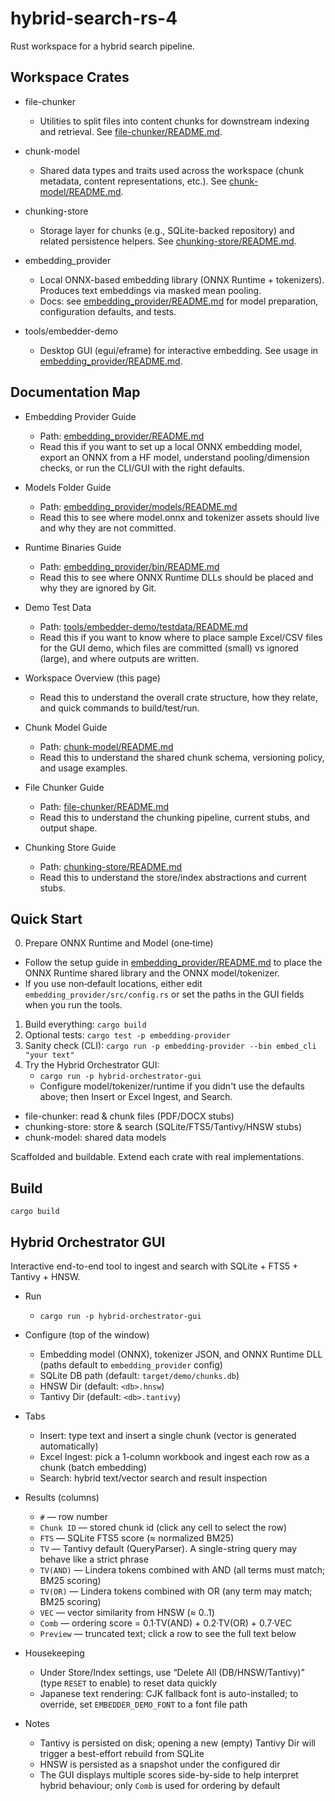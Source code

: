 # hybrid-search-rs-4

Rust workspace for a hybrid search pipeline.

## Workspace Crates

- file-chunker
  - Utilities to split files into content chunks for downstream indexing and retrieval. See [file-chunker/README.md](file-chunker/README.md).

- chunk-model
  - Shared data types and traits used across the workspace (chunk metadata, content representations, etc.). See [chunk-model/README.md](chunk-model/README.md).

- chunking-store
  - Storage layer for chunks (e.g., SQLite-backed repository) and related persistence helpers. See [chunking-store/README.md](chunking-store/README.md).

- embedding_provider
  - Local ONNX-based embedding library (ONNX Runtime + tokenizers). Produces text embeddings via masked mean pooling.
  - Docs: see [embedding_provider/README.md](embedding_provider/README.md) for model preparation, configuration defaults, and tests.

- tools/embedder-demo
  - Desktop GUI (egui/eframe) for interactive embedding. See usage in [embedding_provider/README.md](embedding_provider/README.md).

## Documentation Map

- Embedding Provider Guide
  - Path: [embedding_provider/README.md](embedding_provider/README.md)
  - Read this if you want to set up a local ONNX embedding model, export an ONNX from a HF model, understand pooling/dimension checks, or run the CLI/GUI with the right defaults.

- Models Folder Guide
  - Path: [embedding_provider/models/README.md](embedding_provider/models/README.md)
  - Read this to see where model.onnx and tokenizer assets should live and why they are not committed.

- Runtime Binaries Guide
  - Path: [embedding_provider/bin/README.md](embedding_provider/bin/README.md)
  - Read this to see where ONNX Runtime DLLs should be placed and why they are ignored by Git.

- Demo Test Data
  - Path: [tools/embedder-demo/testdata/README.md](tools/embedder-demo/testdata/README.md)
  - Read this if you want to know where to place sample Excel/CSV files for the GUI demo, which files are committed (small) vs ignored (large), and where outputs are written.

- Workspace Overview (this page)
  - Read this to understand the overall crate structure, how they relate, and quick commands to build/test/run.

- Chunk Model Guide
  - Path: [chunk-model/README.md](chunk-model/README.md)
  - Read this to understand the shared chunk schema, versioning policy, and usage examples.

- File Chunker Guide
  - Path: [file-chunker/README.md](file-chunker/README.md)
  - Read this to understand the chunking pipeline, current stubs, and output shape.

- Chunking Store Guide
  - Path: [chunking-store/README.md](chunking-store/README.md)
  - Read this to understand the store/index abstractions and current stubs.

## Quick Start

0) Prepare ONNX Runtime and Model (one‑time)
- Follow the setup guide in [embedding_provider/README.md](embedding_provider/README.md) to place the ONNX Runtime shared library and the ONNX model/tokenizer.
- If you use non‑default locations, either edit `embedding_provider/src/config.rs` or set the paths in the GUI fields when you run the tools.

1) Build everything: `cargo build`
2) Optional tests: `cargo test -p embedding-provider`
3) Sanity check (CLI): `cargo run -p embedding-provider --bin embed_cli "your text"`
4) Try the Hybrid Orchestrator GUI:
   - `cargo run -p hybrid-orchestrator-gui`
   - Configure model/tokenizer/runtime if you didn't use the defaults above; then Insert or Excel Ingest, and Search.

- file-chunker: read & chunk files (PDF/DOCX stubs)
- chunking-store: store & search (SQLite/FTS5/Tantivy/HNSW stubs)
- chunk-model: shared data models

Scaffolded and buildable. Extend each crate with real implementations.

## Build

```
cargo build
```

## Hybrid Orchestrator GUI

Interactive end-to-end tool to ingest and search with SQLite + FTS5 + Tantivy + HNSW.

- Run
  - `cargo run -p hybrid-orchestrator-gui`

- Configure (top of the window)
  - Embedding model (ONNX), tokenizer JSON, and ONNX Runtime DLL (paths default to `embedding_provider` config)
  - SQLite DB path (default: `target/demo/chunks.db`)
  - HNSW Dir (default: `<db>.hnsw`)
  - Tantivy Dir (default: `<db>.tantivy`)

- Tabs
  - Insert: type text and insert a single chunk (vector is generated automatically)
  - Excel Ingest: pick a 1-column workbook and ingest each row as a chunk (batch embedding)
  - Search: hybrid text/vector search and result inspection

- Results (columns)
  - `#` — row number
  - `Chunk ID` — stored chunk id (click any cell to select the row)
  - `FTS` — SQLite FTS5 score (≈ normalized BM25)
  - `TV` — Tantivy default (QueryParser). A single-string query may behave like a strict phrase
  - `TV(AND)` — Lindera tokens combined with AND (all terms must match; BM25 scoring)
  - `TV(OR)` — Lindera tokens combined with OR (any term may match; BM25 scoring)
  - `VEC` — vector similarity from HNSW (≈ 0..1)
  - `Comb` — ordering score = 0.1·TV(AND) + 0.2·TV(OR) + 0.7·VEC
  - `Preview` — truncated text; click a row to see the full text below

- Housekeeping
  - Under Store/Index settings, use “Delete All (DB/HNSW/Tantivy)” (type `RESET` to enable) to reset data quickly
  - Japanese text rendering: CJK fallback font is auto-installed; to override, set `EMBEDDER_DEMO_FONT` to a font file path

- Notes
  - Tantivy is persisted on disk; opening a new (empty) Tantivy Dir will trigger a best-effort rebuild from SQLite
  - HNSW is persisted as a snapshot under the configured dir
  - The GUI displays multiple scores side-by-side to help interpret hybrid behaviour; only `Comb` is used for ordering by default


